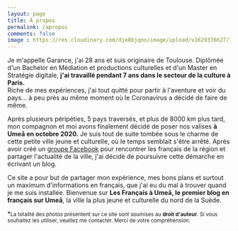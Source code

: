```yaml
---
layout: page
title: À propos
permalink: /apropos
comments: false
image : https://res.cloudinary.com/dje8bjqno/image/upload/v1629376627/IMG_20210103_134457_r75yke.jpg
---
```


Je m'appelle Garance, j'ai 28 ans et suis originaire de Toulouse. Diplômée d'un Bachelor en Médiation et productions culturelles et d'un Master en Stratégie digitale, **j'ai travaillé pendant 7 ans dans le secteur de la culture à Paris.**  
Riche de mes expériences, j'ai tout quitté pour partir à l'aventure et voir du pays... à peu près au même moment où le Coronavirus a décidé de faire de même.

Après plusieurs péripéties, 5 pays traversés, et plus de 8000 km plus tard, mon compagnon et moi avons finalement décidé de poser nos valises **à Umeå en octobre 2020.** Je suis tout de suite tombée sous le charme de cette petite ville jeune et culturelle, où le temps semblait s'être arrêté. Après avoir créé un <a href="https://www.facebook.com/groups/lesfrancaisaumea" target="_blank">groupe Facebook</a> pour rencontrer les français de la région et partager l'actualité de la ville, j'ai décidé de poursuivre cette démarche en écrivant un blog. 

Ce site a pour but de partager mon expérience, mes bons plans et surtout un maximum d'informations en français, que j'ai eu du mal à trouver quand je me suis installée. Bienvenue sur **Les Français à Umeå, le premier blog en français sur Umeå**, la ville la plus jeune et culturelle du nord de la Suède. 

*<small>La totalité des photos présentent sur ce site sont soumises au **droit d'auteur**. Si vous souhaitez les utiliser, veuillez me contacter. Merci de votre compréhension.<small>